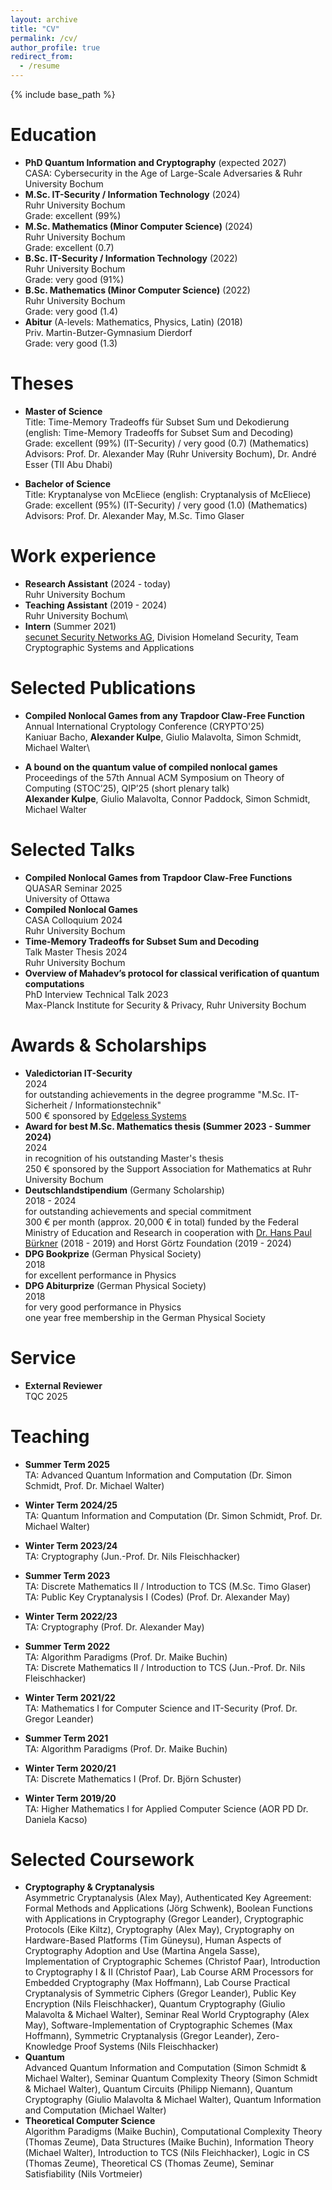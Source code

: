 ```yaml
---
layout: archive
title: "CV"
permalink: /cv/
author_profile: true
redirect_from:
  - /resume
---
```


{% include base_path %}
<!--
You can find a full CV [here](https://alexkulpe.github.io/files/CV.pdf).
-->

Education
======

* **PhD Quantum Information and Cryptography** (expected 2027)\
  CASA: Cybersecurity in the Age of Large-Scale Adversaries & Ruhr University Bochum
* **M.Sc. IT-Security / Information Technology** (2024)\
  Ruhr University Bochum\
  Grade: excellent (99%)
* **M.Sc. Mathematics (Minor Computer Science)** (2024)\
  Ruhr University Bochum\
  Grade: excellent (0.7)
* **B.Sc. IT-Security / Information Technology** (2022)\
  Ruhr University Bochum\
  Grade: very good (91%)
* **B.Sc. Mathematics (Minor Computer Science)** (2022) \
  Ruhr University Bochum\
  Grade: very good (1.4)
* **Abitur** (A-levels: Mathematics, Physics, Latin) (2018)\
  Priv. Martin-Butzer-Gymnasium Dierdorf\
  Grade: very good (1.3)

Theses
======

* **Master of Science**\
  Title: Time-Memory Tradeoffs für Subset Sum und Dekodierung (english: Time-Memory Tradeoffs for Subset Sum and Decoding)\
  Grade: excellent (99%) (IT-Security) / very good (0.7) (Mathematics)\
  Advisors: Prof. Dr. Alexander May (Ruhr University Bochum), Dr. André Esser (TII Abu Dhabi)

* **Bachelor of Science**\
  Title: Kryptanalyse von McEliece (english: Cryptanalysis of McEliece)\
  Grade: excellent (95%) (IT-Security) / very good (1.0) (Mathematics)\
  Advisors: Prof. Dr. Alexander May, M.Sc. Timo Glaser

Work experience
======

* **Research Assistant** (2024 - today)\
  Ruhr University Bochum
* **Teaching Assistant** (2019 - 2024)\
  Ruhr University Bochum\
  <!--Algorithm Paradigms, Cryptography (2x), Discrete Mathematics I, Discrete Matheamtics II (2x), Higher Mathematics I for Applied CS, Introduction to Theoretical Computer Science (2x), Mathematics I for CS and IT-Security, Public Key Cryptanalysis, Quantum Information & Computation-->
* **Intern** (Summer 2021)\
  [secunet Security Networks AG](https://www.secunet.com/en/), Division Homeland Security, Team Cryptographic Systems and Applications

<!--
* 2024-2027: Research Assistant & PhD Student
  * Quantum Information, Ruhr University Bochum / Hub A, CASA - Cybersecurity in the Age of Large-Scale Adversaries
  * working on the DFG-funded CASA Fundamental Research Project "Robust Certification of Quantum Devices"

* 2019-2024: Student Assistant / Graduate Assistant
  * Ruhr University Bochum
  * Corrector:
    * Algorithm Paradigms (SuSe 21, SuSe 22; Prof. Dr Buchin)
    * Cryptography (WiSe 22/23; Prof. Dr. May)
    * Discrete Mathematics I (WiSe 20/21; PD Dr. Schuster)
    * Discrete Mathematics II / Introduction to Theoretical Computer Science (SuSe 22, Jun.-Prof. Dr. Fleischhacker; SuSe 23, Timo Glaser)
    * Higher Mathematics I (WiSe 19/20; PD Dr. Kacso)
    * Public Key Cryptanalysis I (SuSe 23; Prof. Dr. May)
  * Exercise Supervisor
    * Cryptography (WiSe 23/24; Jun.-Prof. Dr. Fleischhacker)
    * Mathematics I for Computer Science and IT Security (WiSe 21/22; Prof. Dr. Leander)

* Summer 2021: Intern / Research Position
  * [secunet Security Networks AG](https://www.secunet.com/en/), Division Homeland Security, Team Cryptographic Systems and Applications
  * Supervisor: Sebastian Vogt
  * Analysis of general concepts in the field Post-Quantum Cryptography
  * Analysis and technical preparation of the impacts of Post-Quantum Cryptography on TLS
  * Presentation of the work results in a webinar
-->

Selected Publications
======

* **Compiled Nonlocal Games from any Trapdoor Claw-Free Function**\
  Annual International Cryptology Conference (CRYPTO'25)\
  Kaniuar Bacho, **Alexander Kulpe**, Giulio Malavolta, Simon Schmidt, Michael Walter\


* **A bound on the quantum value of compiled nonlocal games**\
  Proceedings of the 57th Annual ACM Symposium on Theory of Computing (STOC’25), QIP’25 (short plenary talk)\
  **Alexander Kulpe**, Giulio Malavolta, Connor Paddock, Simon Schmidt, Michael Walter


Selected Talks
======

* **Compiled Nonlocal Games from Trapdoor Claw-Free Functions**\
  QUASAR Seminar 2025\
  University of Ottawa
* **Compiled Nonlocal Games**\
  CASA Colloquium 2024\
  Ruhr University Bochum
* **Time-Memory Tradeoffs for Subset Sum and Decoding**\
  Talk Master Thesis 2024\
  Ruhr University Bochum
* **Overview of Mahadev’s protocol for classical verification of quantum computations**\
  PhD Interview Technical Talk 2023\
  Max-Planck Institute for Security & Privacy, Ruhr University Bochum


Awards & Scholarships
======

* **Valedictorian IT-Security**\
  2024\
  for outstanding achievements in the degree programme "M.Sc. IT-Sicherheit / Informationstechnik"\
  500 € sponsored by [Edgeless Systems](https://www.edgeless.systems)
* **Award for best M.Sc. Mathematics thesis (Summer 2023 - Summer 2024)**\
  2024\
  in recognition of his outstanding Master's thesis\
  250 € sponsored by the Support Association for Mathematics at Ruhr University Bochum
* **Deutschlandstipendium** (Germany Scholarship)\
  2018 - 2024\
  for outstanding achievements and special commitment\
  300 € per month (approx. 20,000 € in total) funded by the Federal Ministry of Education and Research in cooperation with [Dr. Hans Paul Bürkner](https://en.wikipedia.org/wiki/Hans-Paul_Bürkner) (2018 - 2019) and Horst Görtz Foundation (2019 - 2024)
* **DPG Bookprize** (German Physical Society)\
  2018\
  for excellent performance in Physics
* **DPG Abiturprize** (German Physical Society)\
  2018\
  for very good performance in Physics\
  one year free membership in the German Physical Society

Service
======

* **External Reviewer**\
  TQC 2025


Teaching
======
<!--
* **Winter Term 2025/26**\
  TA: Theoretical Computer Science (Prof. Dr. Julian Loss, Prof. Dr. Thomas Zeume)
-->
* **Summer Term 2025**\
  TA: Advanced Quantum Information and Computation (Dr. Simon Schmidt, Prof. Dr. Michael Walter)

* **Winter Term 2024/25**\
  TA: Quantum Information and Computation (Dr. Simon Schmidt, Prof. Dr. Michael Walter)

* **Winter Term 2023/24**\
  TA: Cryptography (Jun.-Prof. Dr. Nils Fleischhacker)

* **Summer Term 2023**\
  TA: Discrete Mathematics II / Introduction to TCS (M.Sc. Timo Glaser)\
  TA: Public Key Cryptanalysis I (Codes) (Prof. Dr. Alexander May)

* **Winter Term 2022/23**\
  TA: Cryptography (Prof. Dr. Alexander May)

* **Summer Term 2022**\
  TA: Algorithm Paradigms (Prof. Dr. Maike Buchin)\
  TA: Discrete Mathematics II / Introduction to TCS (Jun.-Prof. Dr. Nils Fleischhacker) 

* **Winter Term 2021/22**\
  TA: Mathematics I for Computer Science and IT-Security (Prof. Dr. Gregor Leander)

* **Summer Term 2021**\
  TA: Algorithm Paradigms (Prof. Dr. Maike Buchin)

* **Winter Term 2020/21**\
  TA: Discrete Mathematics I (Prof. Dr. Björn Schuster)

* **Winter Term 2019/20**\
  TA: Higher Mathematics I for Applied Computer Science (AOR PD Dr. Daniela Kacso)


<!--
* **Teaching Assistant/Grading Homework etc.**\
  Advanced Quantum Information and Computation, Algorithm Paradigms (2x), Cryptography (2x), Discrete Mathematics I, Discrete Mathematics II (2x), Higher Mathematics I for Applied CS, Public Key Cryptanalysis, Quantum Information and Computation
* **Teaching Assistant/Exercise Supervisor**\
  Advanced Quantum Information and Computation, Cryptography, Mathematics I for CS and IT-Security, Quantum Information and Computation
-->

Selected Coursework
======

* **Cryptography & Cryptanalysis**\
  Asymmetric Cryptanalysis (Alex May), Authenticated Key Agreement: Formal Methods and Applications (Jörg Schwenk), Boolean Functions with Applications in Cryptography (Gregor Leander), Cryptographic Protocols (Eike Kiltz), Cryptography (Alex May), Cryptography on Hardware-Based Platforms (Tim Güneysu), Human Aspects of Cryptography Adoption and Use (Martina Angela Sasse), Implementation of Cryptographic Schemes (Christof Paar), Introduction to Cryptography I & II (Christof Paar), Lab Course ARM Processors for Embedded Cryptography (Max Hoffmann), Lab Course Practical Cryptanalysis of Symmetric Ciphers (Gregor Leander), Public Key Encryption (Nils Fleischhacker), Quantum Cryptography (Giulio Malavolta & Michael Walter), Seminar Real World Cryptography (Alex May), Software-Implementation of Cryptographic Schemes (Max Hoffmann), Symmetric Cryptanalysis (Gregor Leander), Zero-Knowledge Proof Systems (Nils Fleischhacker)
* **Quantum**\
  Advanced Quantum Information and Computation (Simon Schmidt & Michael Walter), Seminar Quantum Complexity Theory (Simon Schmidt & Michael Walter), Quantum Circuits (Philipp Niemann), Quantum Cryptography (Giulio Malavolta & Michael Walter), Quantum Information and Computation (Michael Walter)
* **Theoretical Computer Science**\
  Algorithm Paradigms (Maike Buchin), Computational Complexity Theory (Thomas Zeume), Data Structures (Maike Buchin), Information Theory (Michael Walter), Introduction to TCS (Nils Fleichhacker), Logic in CS (Thomas Zeume), Theoretical CS (Thomas Zeume), Seminar Satisfiability (Nils Vortmeier)